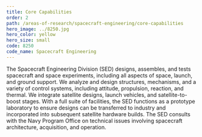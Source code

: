 ```yaml
---
title: Core Capabilities
order: 2
path: /areas-of-research/spacecraft-engineering/core-capabilities
hero_image: ../8250.jpg
hero_color: yellow
hero_size: small
code: 8250
code_name: Spacecraft Engineering
---
```

The Spacecraft Engineering Division (SED) designs, assembles, and tests spacecraft and space experiments, including all aspects of space, launch, and ground support. We analyze and design structures, mechanisms, and a variety of control systems, including attitude, propulsion, reaction, and thermal. We integrate satellite designs, launch vehicles, and satellite-to-boost stages. With a full suite of facilities, the SED functions as a prototype laboratory to ensure designs can be transferred to industry and incorporated into subsequent satellite hardware builds. The SED consults with the Navy Program Office on technical issues involving spacecraft architecture, acquisition, and operation.